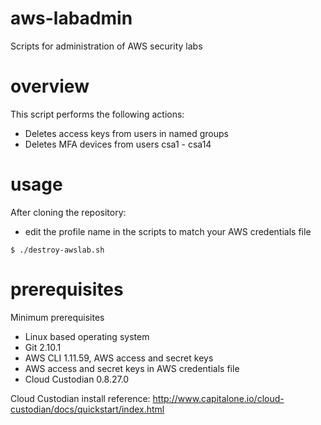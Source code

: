 # aws-labadmin
Scripts for administration of AWS security labs

# overview
This script performs the following actions:
* Deletes access keys from users in named groups
* Deletes MFA devices from users csa1 - csa14

# usage
After cloning the repository:
* edit the profile name in the scripts to match your AWS credentials file
```
$ ./destroy-awslab.sh
```
# prerequisites
Minimum prerequisites
* Linux based operating system
* Git 2.10.1
* AWS CLI 1.11.59, AWS access and secret keys
* AWS access and secret keys in AWS credentials file
* Cloud Custodian 0.8.27.0

Cloud Custodian install reference:
http://www.capitalone.io/cloud-custodian/docs/quickstart/index.html
